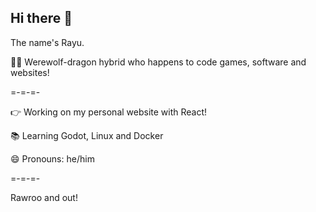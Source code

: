## Hi there 👋
The name's Rayu. 

🐺🐉 Werewolf-dragon hybrid who happens to code games, software and websites!  

=-=-=-

👉 Working on my personal website with React! 

📚 Learning Godot, Linux and Docker
  
😄 Pronouns: he/him

=-=-=-

Rawroo and out!

<!--
**RayuMakesStuff/RayuMakesStuff** is a ✨ _special_ ✨ repository because its `README.md` (this file) appears on your GitHub profile.

Here are some ideas to get you started:

- 🔭 I’m currently working on ...
- 🌱 I’m currently learning ...
- 👯 I’m looking to collaborate on ...
- 🤔 I’m looking for help with ...
- 💬 Ask me about ...
- 📫 How to reach me: ...
- 😄 Pronouns: ...
- ⚡ Fun fact: ...
-->
